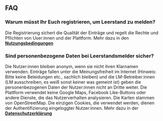 ## FAQ

### Warum müsst Ihr Euch registrieren, um Leerstand zu melden?
Die Registrierung sichert die Qualität der Einträge und regelt die Rechte und Pflichten von User:innen und der Plattform. Mehr dazu in den **[Nutzungsbedingungen](/site/contact/terms_de)**

### Sind personenbezogene Daten bei Leerstandsmelder sicher?
Die Nutzer:innen bleiben anonym, wenn sie nicht ihren Klarnamen verwenden. Einträge fallen unter die Meinungsfreiheit im Internet (Hinweis: Bitte keine Beleidungen etc., sachlich bleiben) und die LM-Betreiber:innen (LM ausschreiben, es weiß sonst keiner was gemeint ist) geben die personenbezogenen Daten der Nutzer:innen nicht an Dritte weiter. Die Plattform verwendet keine Google Maps, Facebook Like-Buttons oder andere Dienste, die das Nutzerverhalten analysieren. Die Karten stammen von OpenStreetMap. Die einzigen Cookies, die verwendet werden, dienen der Authentifizierung eingeloggter Nutzer:innen. Mehr dazu in der **[Datenschutzerklärung](/site/contact/dataprotection_de)**


